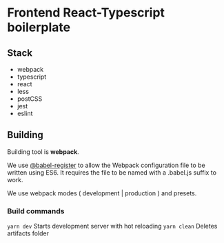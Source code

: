 # Frontend React-Typescript boilerplate

## Stack
- webpack
- typescript
- react
- less
- postCSS
- jest
- eslint

## Building
Building tool is __webpack__.

We use [@babel-register](https://babeljs.io/docs/en/babel-register) to  allow the Webpack
configuration file to be written using ES6. It requires the file to be named with a .babel.js suffix to work.

We use webpack modes ( development | production ) and presets. 

### Build commands
```yarn dev```
Starts development server with hot reloading
```yarn clean```
Deletes artifacts folder

